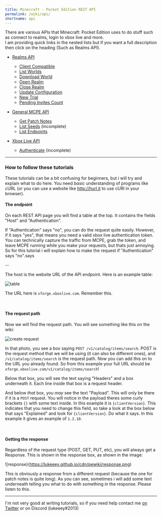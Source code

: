 ```yaml
---
title: Minecraft - Pocket Edition REST API
permalink: /wiki/api/
shortname: api
---
```

There are various APIs that Minecraft: Pocket Edition uses to do stuff such as connect to realms, login to xbox live and more. 
<br> 
I am providing quick links in the nested lists but if you want a full description then click on the heading (Such as Realms API).  
  
* [Realms API](realms/)  
  * [Client Compatible](client-compatible/)
  * [List Worlds](list-worlds/)  
  * [Download World](download-world/)  
  * [Open Realm](open/)  
  * [Close Realm](close/)  
  * [Update Configuration](configuration/)  
  * [New Trial](new-trial/)  
  * [Pending Invites Count](invites-count/)  

* [General MCPE API](mcpe/)
  * [Get Patch Notes](patch-notes/)  
  * [List Seeds](list-seeds/) (incomplete)
  * [List Endpoints](list-endpoints/)  
  
* [Xbox Live API](xboxlive/)  
  * [Authenticate](authenticate/) (incomplete)

---

### How to follow these tutorials
These tutorials can be a bit confusing for beginners, but i will try and explain what to do here. You need *basic* understanding of programs like cURL (or you can use a website like http://hurl.it to use cURl in your browser).

#### The endpoint
On each REST API page you will find a table at the top. It contains the fields "Host" and "Authentication". 

If "Authentication" says "no", you can do the request quite easily. However, if it says "yes", that means you need a valid xbox live authentication token. You can technically capture the traffic from MCPE, grab the token, and leave MCPE running while you make your requests, but thats just annoying.
So for this tutorial i will explain how to make the request if "Authentication" says "no".says

--

The host is the website URL of the API endpoint. Here is an example table:

![table](https://lukeeey.github.io/cdn/pewiki/table.png)

The URL here is `xforge.xboxlive.com`. Remember this.

<br>

#### The request path
Now we will find the request path. You will see something like this on the wiki:

![create request](https://lukeeey.github.io/cdn/pewiki/create-request.png)

In that photo, you see a box saying `POST /v1/catalog/items/search`. POST is the request method that we will be using (it can also be different ones), and `/v1/catalog/items/search` is the request path. Now you can add this on to the URL you already found. So from this example your full URL should be `xforge.xboxlive.com/v1/catalog/items/search`!

Below that box, you will see the text saying "Headers" and a box underneath it. Each line inside that box is a request header.

And below *that* box, you  *may* see the text "Payload". This will only be there if it is a `POST` request. You will notice in the payload theres some curly brackets `{}` with some text inside. In this example it is `{clientVersion}`.
This indicates that you need to change this field, so take a look at the box below that says "Explained" and look for `{clientVersion}`. Do what it says. In this example it gives an example of `1.2.10`.

<br>

#### Getting the response
Regardless of the request type (POST, GET, PUT, etc), you will always get a Response. This is shown in the response box, as shown in the image:

![response}(https://lukeeey.github.io/cdn/pewiki/response.png)

This is obviously a response from a different request (because the one for patch notes is quite long). As you can see, sometimes i will add some text underneath telling you what to do with something in the response. Please listen to this.

---

I'm not very good at writing tutorials, so if you need help contact me [on Twitter](http://twitter.com/TheDiamondYT) or on Discord (lukeeey#2013)